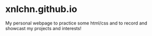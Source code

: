 # xnlchn.github.io

My personal webpage to practice some html/css and to record and showcast my projects and interests!
